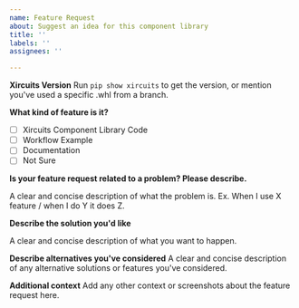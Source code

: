 ```yaml
---
name: Feature Request
about: Suggest an idea for this component library
title: ''
labels: ''
assignees: ''

---
```


**Xircuits Version**
Run `pip show xircuits` to get the version, or mention you've used a specific .whl from a branch.

**What kind of feature is it?**
- [ ] Xircuits Component Library Code
- [ ] Workflow Example
- [ ] Documentation
- [ ] Not Sure

**Is your feature request related to a problem? Please describe.**

A clear and concise description of what the problem is. Ex. When I use X feature / when I do Y it does Z.

**Describe the solution you'd like**

A clear and concise description of what you want to happen.

**Describe alternatives you've considered**
A clear and concise description of any alternative solutions or features you've considered.

**Additional context**
Add any other context or screenshots about the feature request here.